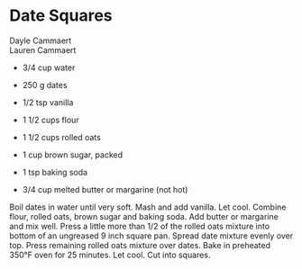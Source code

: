 # Date Squares

Dayle Cammaert<br/>
Lauren Cammaert

- 3/4 cup water
- 250 g dates
- 1/2 tsp vanilla
- 1 1/2 cups flour
- 1 1/2 cups rolled oats

- 1 cup brown sugar, packed
- 1 tsp baking soda
- 3/4 cup melted butter or margarine (not hot)

Boil dates in water until very soft. Mash and add vanilla. Let cool.  Combine flour, rolled oats, brown sugar and baking soda. Add butter or margarine and mix well. Press a little more than 1/2 of the rolled oats mixture into bottom of an ungreased 9 inch square pan. Spread date mixture evenly over top. Press remaining rolled oats mixture over dates.  Bake in preheated 350°F oven for 25 minutes. Let cool. Cut into squares.